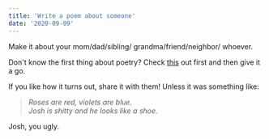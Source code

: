 ```yaml
---
title: 'Write a poem about someone'
date: '2020-09-09'
---
```


Make it about your mom/dad/sibling/ grandma/friend/neighbor/ whoever.

Don't know the first thing about poetry? Check [this](https://www.masterclass.com/articles/how-to-write-poetry#11-rules-for-writing-good-poetry) out first and then give it a go.

If you like how it turns out, share it with them! Unless it was something like:

> *Roses are red, violets are blue.*<br>
> *Josh is shitty and he looks like a shoe.*

Josh, you ugly.